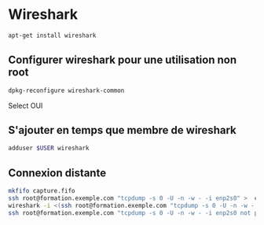 # Wireshark
```bash
apt-get install wireshark
```

## Configurer wireshark pour une utilisation non root

```bash
dpkg-reconfigure wireshark-common
```
Select OUI

## S'ajouter en temps que membre de wireshark
```bash
adduser $USER wireshark
```

## Connexion distante
```bash
mkfifo capture.fifo
ssh root@formation.exemple.com "tcpdump -s 0 -U -n -w - -i enp2s0" >  capture.fifo
wireshark -i <(ssh root@formation.exemple.com "tcpdump -s 0 -U -n -w - -i enp2s0")
ssh root@formation.exemple.com "tcpdump -s 0 -U -n -w - -i enp2s0 not port 22" > /tmp/remote
```

